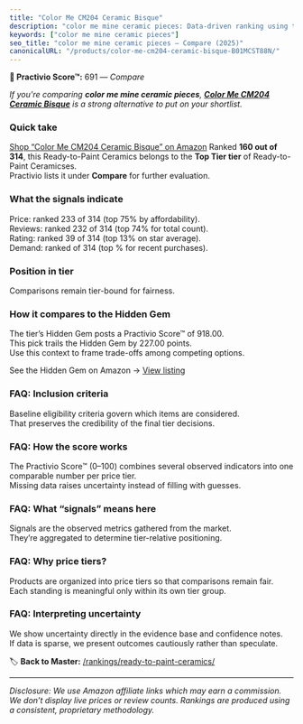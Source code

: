 ```yaml
---
title: "Color Me CM204 Ceramic Bisque"
description: "color me mine ceramic pieces: Data-driven ranking using the Practivio Score™. Positioned by quality, value, demand, findability, momentum."
keywords: ["color me mine ceramic pieces"]
seo_title: "color me mine ceramic pieces — Compare (2025)"
canonicalURL: "/products/color-me-cm204-ceramic-bisque-B01MCST88N/"
---
```


**🛒 Practivio Score™:** 691 — _Compare_


*If you're comparing **color me mine ceramic pieces**, **[Color Me CM204 Ceramic Bisque](https://www.amazon.com/dp/B01MCST88N?tag=practivio-20)** is a strong alternative to put on your shortlist.*
### Quick take
[Shop “Color Me CM204 Ceramic Bisque” on Amazon](https://www.amazon.com/dp/B01MCST88N?tag=practivio-20)
Ranked **160 out of 314**, this Ready-to-Paint Ceramics belongs to the **Top Tier tier** of Ready-to-Paint Ceramicses.  
Practivio lists it under **Compare** for further evaluation.

### What the signals indicate
Price: ranked 233 of 314 (top 75% by affordability).  
Reviews: ranked 232 of 314 (top 74% for total count).  
Rating: ranked 39 of 314 (top 13% on star average).  
Demand: ranked  of 314 (top % for recent purchases).

### Position in tier
Comparisons remain tier-bound for fairness.

### How it compares to the Hidden Gem
The tier’s Hidden Gem posts a Practivio Score™ of 918.00.  
This pick trails the Hidden Gem by 227.00 points.  
Use this context to frame trade-offs among competing options.  

See the Hidden Gem on Amazon → [View listing](https://www.amazon.com/dp/B08RYS5XNM?tag=practivio-20)

### FAQ: Inclusion criteria
Baseline eligibility criteria govern which items are considered.  
That preserves the credibility of the final tier decisions.

### FAQ: How the score works
The Practivio Score™ (0–100) combines several observed indicators into one comparable number per price tier.  
Missing data raises uncertainty instead of filling with guesses.

### FAQ: What “signals” means here
Signals are the observed metrics gathered from the market.  
They’re aggregated to determine tier-relative positioning.

### FAQ: Why price tiers?
Products are organized into price tiers so that comparisons remain fair.  
Each standing is meaningful only within its own tier group.

### FAQ: Interpreting uncertainty
We show uncertainty directly in the evidence base and confidence notes.  
If data is sparse, we present outcomes cautiously rather than speculate.

<!-- Missing template for Compare/CompareWithinPriceClass -->


🏷️ **Back to Master:** [/rankings/ready-to-paint-ceramics/](/rankings/ready-to-paint-ceramics/)

---
_Disclosure: We use Amazon affiliate links which may earn a commission. We don’t display live prices or review counts. Rankings are produced using a consistent, proprietary methodology._
